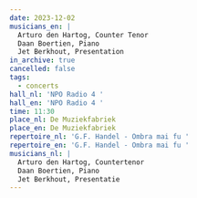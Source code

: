 ```yaml
---
date: 2023-12-02
musicians_en: |
  Arturo den Hartog, Counter Tenor 
  Daan Boertien, Piano 
  Jet Berkhout, Presentation
in_archive: true
cancelled: false
tags:
  - concerts
hall_nl: 'NPO Radio 4 '
hall_en: 'NPO Radio 4 '
time: 11:30
place_nl: De Muziekfabriek
place_en: De Muziekfabriek
repertoire_nl: 'G.F. Handel - Ombra mai fu '
repertoire_en: 'G.F. Handel - Ombra mai fu '
musicians_nl: |
  Arturo den Hartog, Countertenor 
  Daan Boertien, Piano 
  Jet Berkhout, Presentatie
---
```

